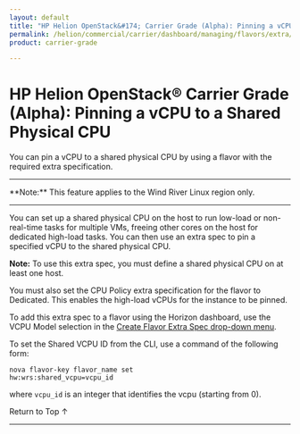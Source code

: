 ```yaml
---
layout: default
title: "HP Helion OpenStack&#174; Carrier Grade (Alpha): Pinning a vCPU to a Shared Physical CPU"
permalink: /helion/commercial/carrier/dashboard/managing/flavors/extra/vcpu/pin/
product: carrier-grade

---
```

<!--UNDER REVISION-->

<script>

function PageRefresh {
onLoad="window.refresh"
}

PageRefresh();

</script>

<!-- <p style="font-size: small;"> <a href="/helion/commercial/carrier/ga1/install/">&#9664; PREV</a> | <a href="/helion/commercial/carrier/ga1/install-overview/">&#9650; UP</a> | <a href="/helion/commercial/carrier/ga1/">NEXT &#9654;</a></p> -->

# HP Helion OpenStack&#174; Carrier Grade (Alpha): Pinning a vCPU to a Shared Physical CPU

You can pin a vCPU to a shared physical CPU by using a flavor with the required extra specification.

<hr>
**Note:** This feature applies to the Wind River Linux region only.
<hr>


You can set up a shared physical CPU on the host to run low-load or non-real-time tasks for multiple VMs, freeing other cores on the host for dedicated high-load tasks. You can then use an extra spec to pin a specified vCPU to the shared physical CPU.

**Note:** To use this extra spec, you must define a shared physical CPU on at least one host.

You must also set the CPU Policy extra specification for the flavor to Dedicated. This enables the high-load vCPUs for the instance to be pinned.

To add this extra spec to a flavor using the Horizon dashboard, use the VCPU Model selection in the [Create Flavor Extra Spec drop-down menu](/helion/commercial/carrier/dashboard/managing/flavors/extra/). 


To set the Shared VCPU ID from the CLI, use a command of the following form:

	nova flavor-key flavor_name set
	hw:wrs:shared_vcpu=vcpu_id

where `vcpu_id` is an integer that identifies the vcpu (starting from 0).

<a href="#top" style="padding:14px 0px 14px 0px; text-decoration: none;"> Return to Top &#8593; </a>


----
